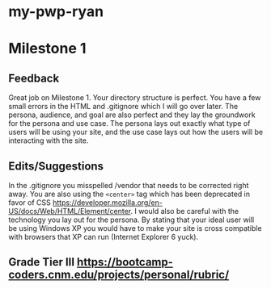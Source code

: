 # my-pwp-ryan

# Milestone 1

## Feedback 

Great job on Milestone 1. Your directory structure is perfect. You have a few small errors in the HTML and .gitignore which I will go over later.  The persona, audience, and goal are also perfect and they lay the groundwork for the persona and use case. The persona lays out exactly what type of users will be using your site, and the use case lays out how the users will be interacting with the site. 

## Edits/Suggestions  

In the .gitignore  you misspelled /vendor that needs to be corrected right away.  You are also using the `<center>` tag which has been deprecated in favor of CSS https://developer.mozilla.org/en-US/docs/Web/HTML/Element/center. I would also be careful with the technology you lay out for the persona. By stating that your ideal user will be using Windows XP you would have to make your site is cross compatible with browsers that XP can run (Internet Explorer 6 yuck).

## Grade Tier III https://bootcamp-coders.cnm.edu/projects/personal/rubric/
